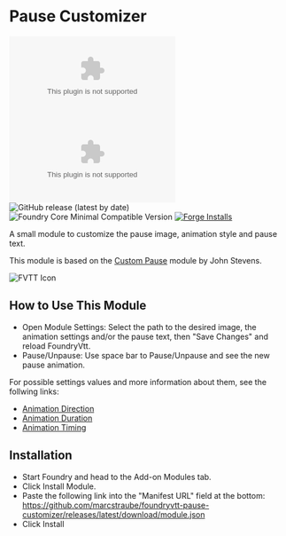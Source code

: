# Pause Customizer

![All Releases Download Count](https://img.shields.io/github/downloads/marcstraube/foundryvtt-pause-customizer/module.zip?color=2b82fc&label=%20Downloads%20%28all%29&style=for-the-badge)
![Latest Release Download Count](https://img.shields.io/github/downloads/marcstraube/foundryvtt-pause-customizer/latest/module.zip?label=Downloads%20%28latest%20release%29&style=for-the-badge)
![GitHub release (latest by date)](https://img.shields.io/github/v/release/marcstraube/foundryvtt-pause-customizer?label=Latest%20Release&prefix=v&query=$.version&colorB=red&style=for-the-badge)
![Foundry Core Minimal Compatible Version](https://img.shields.io/badge/dynamic/json.svg?url=https%3A%2F%2Fraw.githubusercontent.com%2Fmarcstraube%2Ffoundryvtt-pause-customizer%2Fmaster%2Fmodule.json&label=Foundry%20Version&query=$.compatibility.minimum&colorB=orange&style=for-the-badge)
[![Forge Installs](https://img.shields.io/badge/dynamic/json?label=Forge%20Installs&query=package.installs&suffix=%25&url=https%3A%2F%2Fforge-vtt.com%2Fapi%2Fbazaar%2Fpackage%2Fpause-customizer&colorB=006400&style=for-the-badge)](https://forge-vtt.com/bazaar#package=pause-customizer)

A small module to customize the pause image, animation style and pause text.

This module is based on the [Custom Pause](https://gitlab.com/jestevens210/custom-pause/) module by John Stevens.

![FVTT Icon](images/custom-pause.gif)

## How to Use This Module

- Open Module Settings: Select the path to the desired image, the animation settings and/or the pause text, then "Save Changes" and reload FoundryVtt.
- Pause/Unpause: Use space bar to Pause/Unpause and see the new pause animation.

For possible settings values and more information about them, see the follwing links:
* [Animation Direction](https://developer.mozilla.org/en-US/docs/Web/CSS/animation-direction)
* [Animation Duration](https://developer.mozilla.org/en-US/docs/Web/CSS/animation-duration)
* [Animation Timing](https://developer.mozilla.org/en-US/docs/Web/CSS/animation-timing-function)


## Installation

* Start Foundry and head to the Add-on Modules tab.
* Click Install Module.
* Paste the following link into the "Manifest URL" field at the bottom: <https://github.com/marcstraube/foundryvtt-pause-customizer/releases/latest/download/module.json>
* Click Install
